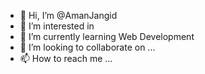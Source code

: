 - 👋 Hi, I’m @AmanJangid
- 👀 I’m interested in 
- 🌱 I’m currently learning Web Development
- 💞️ I’m looking to collaborate on ...
- 📫 How to reach me ...

<!---
AmanJangid/AmanJangid is a ✨ special ✨ repository because its `README.md` (this file) appears on your GitHub profile.
You can click the Preview link to take a look at your changes.
--->
